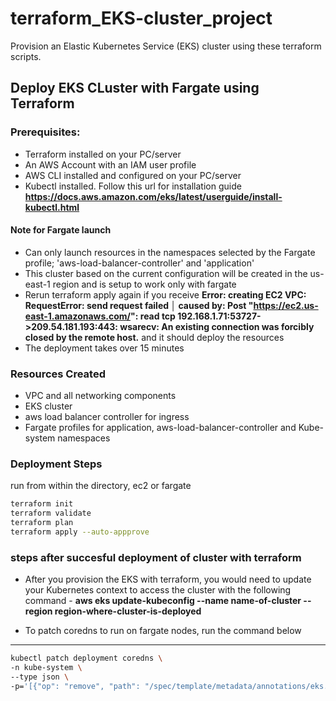 # terraform_EKS-cluster_project
Provision an Elastic Kubernetes Service (EKS) cluster using these terraform scripts.

## Deploy EKS CLuster with Fargate using Terraform

### Prerequisites:
* Terraform installed on your PC/server
* An AWS Account with an IAM user profile 
* AWS CLI installed and configured on your PC/server
* Kubectl installed. Follow this url for installation guide **https://docs.aws.amazon.com/eks/latest/userguide/install-kubectl.html**

#### Note for Fargate launch
* Can only launch resources in the namespaces selected by the Fargate profile; 'aws-load-balancer-controller' and 'application'
* This cluster based on the current configuration will be created in the us-east-1 region and is setup to work only with fargate
* Rerun terraform apply again if you receive **Error: creating EC2 VPC: RequestError: send request failed
│ caused by: Post "https://ec2.us-east-1.amazonaws.com/": read tcp 192.168.1.71:53727->209.54.181.193:443: wsarecv: An existing connection was forcibly closed by the remote host.** and it should deploy the resources
* The deployment takes over 15 minutes

### Resources Created
* VPC and all networking components
* EKS cluster
* aws load balancer controller for ingress
* Fargate profiles for application, aws-load-balancer-controller and Kube-system namespaces

### Deployment Steps
run from within the directory, ec2 or fargate
```bash
terraform init
terraform validate
terraform plan
terraform apply --auto-appprove
```

### steps after succesful deployment of cluster with terraform 

* After you provision the EKS with terraform, you would need to update your Kubernetes context to access the cluster with the following command - **aws eks update-kubeconfig --name name-of-cluster --region region-where-cluster-is-deployed**


* To patch coredns to run on fargate nodes, run the command below 
****
```bash
kubectl patch deployment coredns \
-n kube-system \
--type json \
-p='[{"op": "remove", "path": "/spec/template/metadata/annotations/eks.amazonaws.com~1compute-type"}]'
```
